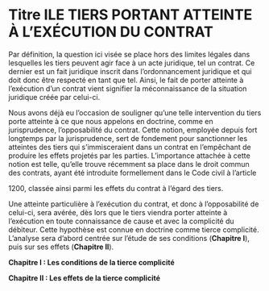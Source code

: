 # Titre ILE TIERS PORTANT ATTEINTE À L’EXÉCUTION DU CONTRAT

Par définition, la question ici visée se place hors des limites légales dans lesquelles les tiers peuvent agir face à un acte juridique, tel un contrat. Ce dernier est un fait juridique inscrit dans l’ordonnancement juridique et qui doit donc être respecté en tant que tel. Ainsi, le fait de porter atteinte à l’exécution d’un contrat vient signifier la méconnaissance de la situation juridique créée par celui-ci.

Nous avons déjà eu l’occasion de souligner qu’une telle intervention du tiers porte atteinte à ce que nous appelons en doctrine, comme en jurisprudence, l’opposabilité du contrat. Cette notion, employée depuis fort longtemps par la jurisprudence, sert de fondement pour sanctionner les atteintes des tiers qui s’immisceraient dans un contrat en l’empêchant de produire les effets projetés par les parties. L’importance attachée à cette notion est telle, qu’elle trouve récemment sa place dans le droit commun des contrats, ayant été introduite formellement dans le Code civil à l’article

1200, classée ainsi parmi les effets du contrat à l’égard des tiers.

Une atteinte particulière à l’exécution du contrat, et donc à l’opposabilité de celui-ci, sera avérée, dès lors que le tiers viendra porter atteinte à l’exécution en toute connaissance de cause et avec la complicité du débiteur. Cette hypothèse est connue en doctrine comme tierce complicité. L’analyse sera d’abord centrée sur l’étude de ses conditions \(**Chapitre I**\), puis sur ses effets \(**Chapitre II**\).

**Chapitre I : Les conditions de la tierce complicité**

**Chapitre II : Les effets de la tierce complicité**

